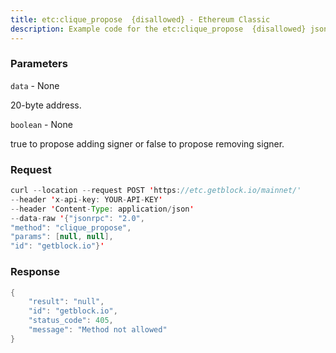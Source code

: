 ```yaml
---
title: etc:clique_propose  {disallowed} - Ethereum Classic
description: Example code for the etc:clique_propose  {disallowed} json-rpc method. Сomplete guide on how to use etc:clique_propose  {disallowed} json-rpc in GetBlock.io Web3 documentation.
---
```


### Parameters


`data` - None

20-byte address.

`boolean` - None

true to propose adding signer or false to propose removing signer.

### Request

``` java
curl --location --request POST 'https://etc.getblock.io/mainnet/' 
--header 'x-api-key: YOUR-API-KEY' 
--header 'Content-Type: application/json' 
--data-raw '{"jsonrpc": "2.0",
"method": "clique_propose",
"params": [null, null],
"id": "getblock.io"}'
```

###  Response

``` java
{
    "result": "null",
    "id": "getblock.io",
    "status_code": 405,
    "message": "Method not allowed"
}
```

